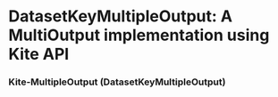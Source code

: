 # DatasetKeyMultipleOutput: A MultiOutput implementation using Kite API
### Kite-MultipleOutput (DatasetKeyMultipleOutput)
